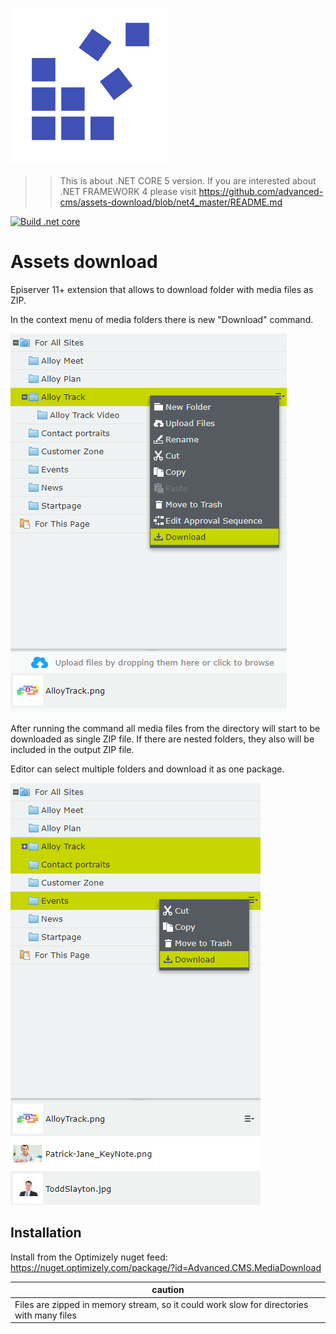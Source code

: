 ![Advanced CMS](assets/logo.png "Advanced CMS")

>> This is about .NET CORE 5 version. If you are interested about .NET FRAMEWORK 4 please visit https://github.com/advanced-cms/assets-download/blob/net4_master/README.md

[![Build .net core](https://github.com/advanced-cms/assets-download/actions/workflows/media-download-dotnet-core.yml/badge.svg)](https://github.com/advanced-cms/assets-download/actions/workflows/media-download-dotnet-core.yml)

# Assets download

Episerver 11+ extension that allows to download folder with media files as ZIP.

In the context menu of media folders there is new "Download" command.

![Assets download command](assets/documentation/assets_download.png "Assets download")

After running the command all media files from the directory will start to be downloaded as single ZIP file.
If there are nested folders, they also will be included in the output ZIP file.

Editor can select multiple folders and download it as one package.

![Assets download multi select](assets/documentation/assets_download_multi_select.png "Preview unpublished content")

## Installation

Install from the Optimizely nuget feed:
https://nuget.optimizely.com/package/?id=Advanced.CMS.MediaDownload

**caution** | 
------------ | 
Files are zipped in memory stream, so it could work slow for directories with many files | 
